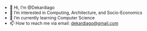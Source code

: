 - 👋 Hi, I’m @Dekardiago
- 👀 I’m interested in Computing, Architecture, and Socio-Economics
- 🌱 I’m currently learning Computer Science
- 📫 How to reach me via email: dekardiago@gmail.com

<!---
Dekardiago/Dekardiago is a ✨ special ✨ repository because its `README.md` (this file) appears on your GitHub profile.
You can click the Preview link to take a look at your changes.
--->

